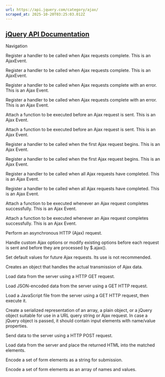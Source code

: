 ```yaml
---
url: https://api.jquery.com/category/ajax/
scraped_at: 2025-10-20T03:25:03.012Z
---
```


## [jQuery API Documentation](https://jquery.com/ "jQuery API Documentation")

Navigation

Register a handler to be called when Ajax requests complete. This is an AjaxEvent.

Register a handler to be called when Ajax requests complete. This is an AjaxEvent.

Register a handler to be called when Ajax requests complete with an error. This is an Ajax Event.

Register a handler to be called when Ajax requests complete with an error. This is an Ajax Event.

Attach a function to be executed before an Ajax request is sent. This is an Ajax Event.

Attach a function to be executed before an Ajax request is sent. This is an Ajax Event.

Register a handler to be called when the first Ajax request begins. This is an Ajax Event.

Register a handler to be called when the first Ajax request begins. This is an Ajax Event.

Register a handler to be called when all Ajax requests have completed. This is an Ajax Event.

Register a handler to be called when all Ajax requests have completed. This is an Ajax Event.

Attach a function to be executed whenever an Ajax request completes successfully. This is an Ajax Event.

Attach a function to be executed whenever an Ajax request completes successfully. This is an Ajax Event.

Perform an asynchronous HTTP (Ajax) request.

Handle custom Ajax options or modify existing options before each request is sent and before they are processed by $.ajax().

Set default values for future Ajax requests. Its use is not recommended.

Creates an object that handles the actual transmission of Ajax data.

Load data from the server using a HTTP GET request.

Load JSON-encoded data from the server using a GET HTTP request.

Load a JavaScript file from the server using a GET HTTP request, then execute it.

Create a serialized representation of an array, a plain object, or a jQuery object suitable for use in a URL query string or Ajax request. In case a jQuery object is passed, it should contain input elements with name/value properties.

Send data to the server using a HTTP POST request.

Load data from the server and place the returned HTML into the matched elements.

Encode a set of form elements as a string for submission.

Encode a set of form elements as an array of names and values.